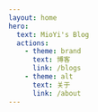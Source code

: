 ```yaml
---
layout: home
hero:
  text: MioYi's Blog
  actions:
    - theme: brand
      text: 博客
      link: /blogs
    - theme: alt
      text: 关于
      link: /about
---
```


<script setup>
import { VPTeamMembers } from 'vitepress/theme'

const members = [
  {
    name: 'MioYi',
    avatar: '/avatar.png',
    links: [
      { icon: 'bilibili', link: 'https://space.bilibili.com/3546701476399826' },
      { icon: 'github', link: 'https://github.com/MioYiSama' }
    ]
  }
]
</script>

<VPTeamMembers :members="members" />
